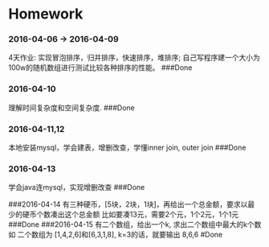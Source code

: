 # Homework
### 2016-04-06 -> 2016-04-09
4天作业: 实现冒泡排序，归并排序，快速排序，堆排序; 自己写程序建一个大小为100w的随机数组进行测试比较各种排序的性能。
###Done
### 2016-04-10
理解时间复杂度和空间复杂度.
###Done
### 2016-04-11,12
本地安装mysql，学会建表，增删改查，学懂inner join, outer join
###Done
### 2016-04-13
学会java连mysql，实现增删改查
###Done

###2016-04-14
有三种硬币，[5块，2块，1块]，再给出一个总金额，要求以最少的硬币个数凑出这个总金额
比如要凑13元，需要2个元，1个2元，1个1元
###Done
###2016-04-15
有二个数组，给出一个k, 求出二个数组中最大的k个数
如 二个数组为 [1,4,2,6]和[6,3,1,8], k=3的话，就要输出 8,6,6
#Done
